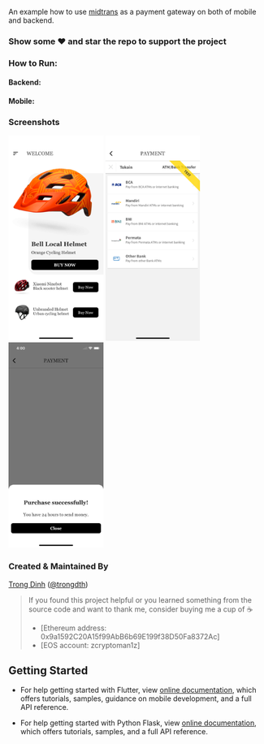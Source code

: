 An example how to use [midtrans](https://midtrans.com/) as a payment gateway on both of mobile and backend.

### Show some :heart: and star the repo to support the project

### How to Run:

#### Backend:

#### Mobile:

### Screenshots

<img src="screenshots/screen_shot_1.png" height="405em" /> <img src="screenshots/screen_shot_2.png" height="405em" /> <img src="screenshots/screen_shot_3.png" height="405em" /> 

### Created & Maintained By

[Trong Dinh](https://github.com/trongdth) ([@trongdth](https://www.twitter.com/trongdth))

> If you found this project helpful or you learned something from the source code and want to thank me, consider buying me a cup of :coffee:
>
> * [Ethereum address: 0x9a1592C20A15f99AbB6b69E199f38D50Fa8372Ac]
> * [EOS account: zcryptoman1z]

## Getting Started

- For help getting started with Flutter, view [online documentation](https://flutter.dev/docs), which offers tutorials, 
samples, guidance on mobile development, and a full API reference.

- For help getting started with Python Flask, view [online documentation](https://github.com/pallets/flask), which offers tutorials, 
samples, and a full API reference.
